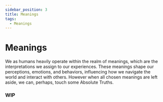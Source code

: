 ```yaml
---
sidebar_position: 3
title: Meanings
tags:
  - Meanings
---
```


# Meanings

We as humans heavily operate within the realm of meanings, which are the interpretations we assign to our experiences. These meanings shape our perceptions, emotions, and behaviors, influencing how we navigate the world and interact with others. However when all chosen meanings are left aside, we can, perhaps, touch some Absolute Truths.

### WIP
